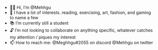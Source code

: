 - 👋🏼 Hi, I’m @Mehhgu
- 👀 I have a lot of interests.
    reading,
    exercising,
    art,
    fashion,
    and gaming to name a few
- 📚 I’m currently still a student
- 🔓 I’m not looking to collaborate on anything specific, whatever catches my attention / piques my interest
- 📫 How to reach me: 
    @Meghhgu#2055 on discord
    @Mehhgu on twitter

<!---
Mehhgu/Mehhgu is a ✨ special ✨ repository because its `README.md` (this file) appears on your GitHub profile.
You can click the Preview link to take a look at your changes.
--->
